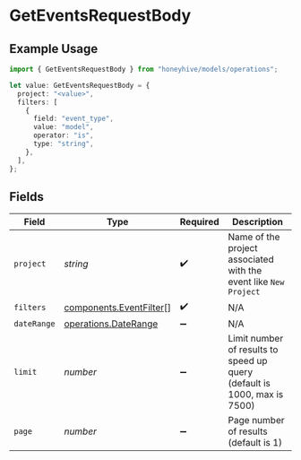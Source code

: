 # GetEventsRequestBody

## Example Usage

```typescript
import { GetEventsRequestBody } from "honeyhive/models/operations";

let value: GetEventsRequestBody = {
  project: "<value>",
  filters: [
    {
      field: "event_type",
      value: "model",
      operator: "is",
      type: "string",
    },
  ],
};
```

## Fields

| Field                                                                    | Type                                                                     | Required                                                                 | Description                                                              |
| ------------------------------------------------------------------------ | ------------------------------------------------------------------------ | ------------------------------------------------------------------------ | ------------------------------------------------------------------------ |
| `project`                                                                | *string*                                                                 | :heavy_check_mark:                                                       | Name of the project associated with the event like `New Project`         |
| `filters`                                                                | [components.EventFilter](../../models/components/eventfilter.md)[]       | :heavy_check_mark:                                                       | N/A                                                                      |
| `dateRange`                                                              | [operations.DateRange](../../models/operations/daterange.md)             | :heavy_minus_sign:                                                       | N/A                                                                      |
| `limit`                                                                  | *number*                                                                 | :heavy_minus_sign:                                                       | Limit number of results to speed up query (default is 1000, max is 7500) |
| `page`                                                                   | *number*                                                                 | :heavy_minus_sign:                                                       | Page number of results (default is 1)                                    |